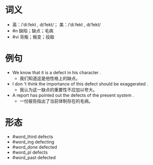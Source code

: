 # 词义
- 英：/ˈdiːfekt , dɪˈfekt/； 美：/ˈdiːfekt , dɪˈfekt/
- #n 缺陷；缺点；毛病
- #vi 背叛；叛变；投敌
# 例句
- We know that it is a defect in his character .
	- 我们知道这是他性格上的缺点。
- I don 't think the importance of this defect should be exaggerated .
	- 我认为这一缺点的重要性不应加以夸大。
- A report has pointed out the defects of the present system .
	- 一份报告指出了当前体制存在的毛病。
# 形态
- #word_third defects
- #word_ing defecting
- #word_done defected
- #word_pl defects
- #word_past defected

